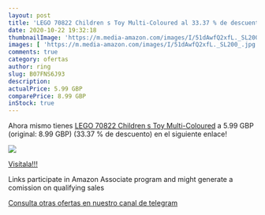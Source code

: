 ```yaml
---
layout: post
title: 'LEGO 70822 Children s Toy Multi-Coloured al 33.37 % de descuento'
date: 2020-10-22 19:32:18
thumbnailImage: 'https://m.media-amazon.com/images/I/51dAwfQ2xfL._SL200_.jpg'
images: [ 'https://m.media-amazon.com/images/I/51dAwfQ2xfL._SL200_.jpg' ]
comments: true
category: ofertas
author: ring
slug: B07FNS6J93
description:
actualPrice: 5.99 GBP
comparePrice: 8.99 GBP
inStock: true
---
```


Ahora mismo tienes [LEGO 70822 Children s Toy Multi-Coloured](https://www.amazon.co.uk/dp/B07FNS6J93/?tag=tolees0a-21) a 5.99 GBP (original: 8.99 GBP) (33.37 %  de descuento) en el siguiente enlace!

[![](https://m.media-amazon.com/images/I/51dAwfQ2xfL._SL200_.jpg)](https://www.amazon.co.uk/dp/B07FNS6J93/?tag=tolees0a-21)

[Visítala!!!](https://www.amazon.co.uk/dp/B07FNS6J93/?tag=tolees0a-21)

Links participate in Amazon Associate program and might generate a comission on qualifying sales

[Consulta otras ofertas en nuestro canal de telegram](https://t.me/s/ofertas25)
